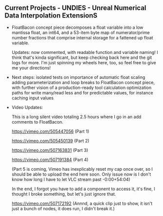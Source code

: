 ## Current Projects - UNDIES - Unreal Numerical Data Interpolation ExtensionS

- FloatBacon concept piece decomposes a float variable into a low mantissa float, an int64, and a 53-item byte map of numerator/prime number fractions that comprise internal storage for a fattened up float variable.

    Updates: now commented, with readable function and variable naming! I think that's kinda significant, but keep checking back here and the git logs for more. I'm just spinning my wheels here, too, so feel free to give me your directions!

- Next steps:
    isolated tests on importance of automatic float scaling
    adding parameterization and loop breaks to FloatBacon concept piece, with further vision of a production-ready tool
    calculation optimization paths for write many/read less and for predictable values, for instance caching input values

- Video Updates:

    This is a long silent video totaling 2.5 hours where I go in an add comments to FloatBacon.
    
    https://vimeo.com/505447056  (Part 1)  
    
    https://vimeo.com/505450139  (Part 2)  
    
    https://vimeo.com/507163831 (Part 3)
    
    https://vimeo.com/507191384 (Part 4)
    
    (Part 5 is coming, Vimeo has inexplicably reset my cap once over, so I should be able to upload the end here soon. Only issue now is I don't know how long I have to let VLC stream past -0:00+54:04)
    
    In the end, I forgot you have to add a component to access it, it's fine, I thought I broke something, but let's just ignore that.
    
    https://vimeo.com/507172192 (Annnd, a quick clip just to show, it isn't just a bunch of nodes, it does run, I didn't break it.)
